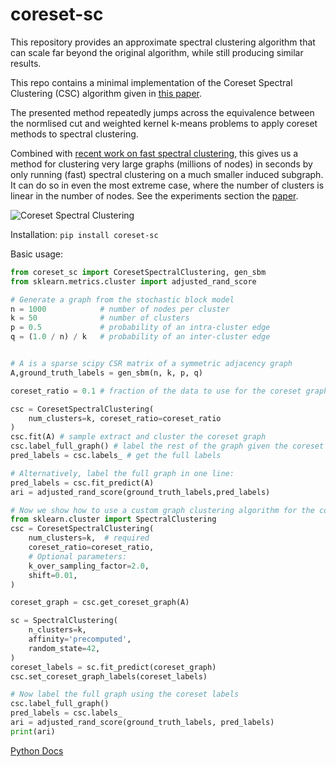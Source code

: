 # coreset-sc
This repository provides an approximate spectral clustering algorithm that can scale far beyond the original algorithm, while still producing similar results.


This repo contains a minimal implementation of the Coreset Spectral Clustering (CSC) algorithm given in [this paper](https://openreview.net/pdf?id=1qgZXeMTTU).

The presented method repeatedly jumps across the equivalence between the normlised cut and weighted kernel k-means problems to apply coreset methods to spectral clustering.

Combined with [recent work on fast spectral clustering](https://neurips.cc/virtual/2023/poster/71723), this gives us a method for clustering very large graphs (millions of nodes) in seconds by only running (fast) spectral clustering on a much smaller induced subgraph. It can do so in even the most extreme case, where the number of clusters is linear in the number of nodes. See the experiments section the [paper](https://openreview.net/pdf?id=1qgZXeMTTU).

![Coreset Spectral Clustering](csc.png)


Installation: `pip install coreset-sc`

Basic usage:
```python
from coreset_sc import CoresetSpectralClustering, gen_sbm
from sklearn.metrics.cluster import adjusted_rand_score

# Generate a graph from the stochastic block model
n = 1000            # number of nodes per cluster
k = 50              # number of clusters
p = 0.5             # probability of an intra-cluster edge
q = (1.0 / n) / k   # probability of an inter-cluster edge


# A is a sparse scipy CSR matrix of a symmetric adjacency graph
A,ground_truth_labels = gen_sbm(n, k, p, q)

coreset_ratio = 0.1 # fraction of the data to use for the coreset graph

csc = CoresetSpectralClustering(
    num_clusters=k, coreset_ratio=coreset_ratio
)
csc.fit(A) # sample extract and cluster the coreset graph
csc.label_full_graph() # label the rest of the graph given the coreset labels
pred_labels = csc.labels_ # get the full labels

# Alternatively, label the full graph in one line:
pred_labels = csc.fit_predict(A)
ari = adjusted_rand_score(ground_truth_labels,pred_labels)

# Now we show how to use a custom graph clustering algorithm for the coreset graph:
from sklearn.cluster import SpectralClustering
csc = CoresetSpectralClustering(
    num_clusters=k,  # required
    coreset_ratio=coreset_ratio,
    # Optional parameters:
    k_over_sampling_factor=2.0,
    shift=0.01,
)

coreset_graph = csc.get_coreset_graph(A)

sc = SpectralClustering(
    n_clusters=k,
    affinity='precomputed',
    random_state=42,
)
coreset_labels = sc.fit_predict(coreset_graph)
csc.set_coreset_graph_labels(coreset_labels)

# Now label the full graph using the coreset labels
csc.label_full_graph()
pred_labels = csc.labels_
ari = adjusted_rand_score(ground_truth_labels, pred_labels)
print(ari)
```


[Python Docs](https://benjourdan.github.io/coreset-sc/)

